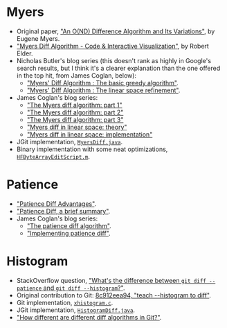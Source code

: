 # Myers

- Original paper, ["An O(ND) Difference Algorithm and Its Variations"](http://www.xmailserver.org/diff2.pdf), by Eugene Myers.
- ["Myers Diff Algorithm - Code & Interactive Visualization"](https://blog.robertelder.org/diff-algorithm/), by Robert Elder.
- Nicholas Butler's blog series (this doesn't rank as highly in Google's search results, but I think it's a clearer explanation than the one offered in the top hit, from James Coglan, below):
  - ["Myers' Diff Algorithm : The basic greedy algorithm"](http://simplygenius.net/Article/DiffTutorial1).
  - ["Myers' Diff Algorithm : The linear space refinement"](http://simplygenius.net/Article/DiffTutorial2).
- James Coglan's blog series:
  - ["The Myers diff algorithm: part 1"](https://blog.jcoglan.com/2017/02/12/the-myers-diff-algorithm-part-1/)
  - ["The Myers diff algorithm: part 2"](https://blog.jcoglan.com/2017/02/15/the-myers-diff-algorithm-part-2/)
  - ["The Myers diff algorithm: part 3"](https://blog.jcoglan.com/2017/02/17/the-myers-diff-algorithm-part-3/)
  - ["Myers diff in linear space: theory"](https://blog.jcoglan.com/2017/03/22/myers-diff-in-linear-space-theory/)
  - ["Myers diff in linear space: implementation"](https://blog.jcoglan.com/2017/04/25/myers-diff-in-linear-space-implementation/)
- JGit implementation, [`MyersDiff.java`](https://github.com/spearce/jgit/blob/master/org.eclipse.jgit/src/org/eclipse/jgit/diff/MyersDiff.java).
- Binary implementation with some neat optimizations, [`HFByteArrayEditScript.m`](https://github.com/HexFiend/HexFiend/blob/master/framework/sources/HFByteArrayEditScript.m).

# Patience

- ["Patience Diff Advantages"](https://bramcohen.livejournal.com/73318.html).
- ["Patience Diff, a brief summary"](https://alfedenzo.livejournal.com/170301.html).
- James Coglan's blog series:
  - ["The patience diff algorithm"](https://blog.jcoglan.com/2017/09/19/the-patience-diff-algorithm/).
  - ["Implementing patience diff"](https://blog.jcoglan.com/2017/09/28/implementing-patience-diff/).

# Histogram

- StackOverflow question, ["What's the difference between `git diff --patience` and `git diff --histogram`?"](https://stackoverflow.com/questions/32365271/whats-the-difference-between-git-diff-patience-and-git-diff-histogram).
- Original contribution to Git: [8c912eea94, "teach --histogram to diff"](https://github.com/git/git/commit/8c912eea94a2138e8bc608f7c390eb0b313effb0).
- Git implementation, [`xhistogram.c`](https://github.com/git/git/blob/master/xdiff/xhistogram.c).
- JGit implementation, [`HistogramDiff.java`](https://github.com/spearce/jgit/blob/master/org.eclipse.jgit/src/org/eclipse/jgit/diff/HistogramDiff.java).
- ["How different are different diff algorithms in Git?"](https://link.springer.com/article/10.1007/s10664-019-09772-z).

